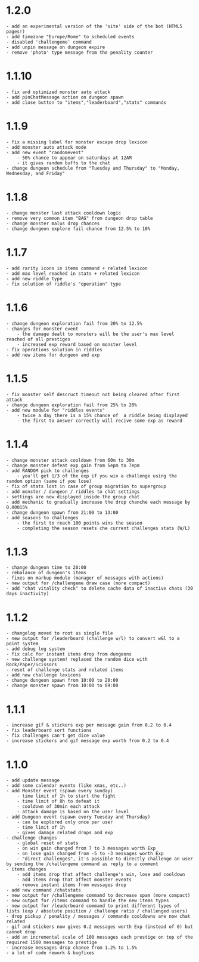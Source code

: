 # 1.2.0
    - add an experimental version of the 'site' side of the bot (HTML5 pages!)
    - add timezone "Europe/Rome" to scheduled events
    - disabled 'challengeme' command
    - add unpin message on dungeon expire
    - remove 'photo' type message from the penality counter

# 1.1.10
    - fix and optimized monster auto attack
    - add pinChatMessage action on dungeon spawn
    - add close button to "items","leaderboard","stats" commands

# 1.1.9
    - fix a missing label for monster escape drop lexicon
    - add monster auto attack mode
    - add new event "randomevent" 
        - 50% chance to appear on saturdays at 12AM
        - it gives random buffs to the chat
    - change dungeon schedule from "Tuesday and Thursday" to "Monday, Wednesday, and Friday"

# 1.1.8
    - change monster last attack cooldown logic
    - remove very common item "BAG" from dungeon drop table
    - change monster malus drop chances
    - change dungeon explore fail chance from 12.5% to 10%

# 1.1.7
    - add rarity icons in items command + related lexicon
    - add max level reached in stats + related lexicon
    - add new riddle type
    - fix solution of riddle's "operation" type

# 1.1.6
    - change dungeon exploration fail from 20% to 12.5%
    - changes for monster event
        - the damage dealt to monsters will be the user's max level reached of all prestiges
        - increased exp reward based on monster level
    - fix operations solution in riddles
    - add new items for dungeon and exp

# 1.1.5
    - fix monster self descruct timeout not being cleared after first attack
    - change dungeon exploration fail from 25% to 20%
    - add new module for "riddles events"
        - twice a day there is a 15% chance of  a riddle being displayed
        - the first to answer correctly will recive some exp as reward

# 1.1.4
    - change monster attack cooldown from 60m to 30m
    - change monster defeat exp gain from 5epm to 7epm
    - add RANDOM pick to challenges 
        - you'll get 1/3 of the exp if you win a challenge using the random option (same if you lose)
    - fix of stats lost in case of group migration to supergroup
    - add monster / dungeon / riddles to chat settings
    - settings are now displayed inside the group chat
    - add mechanic to gradually increase the drop chanche each message by 0.00015% 
    - change dungeon spawn from 21:00 to 13:00
    - add seasons to challenges
        - the first to reach 100 points wins the season
        - completing the season resets che current challenges stats (W/L)
    
# 1.1.3

    - change dungeon time to 20:00
    - rebalance of dungeon's items
    - fixes on markup module (manager of messages with actions)
    - new output for /challengeme draw case (more compact)
    - add "chat vitality check" to delete cache data of inactive chats (30 days inactivity)

# 1.1.2 

    - changelog moved to root as single file
    - new output for /leaderboard (challenge w/l) to convert w&l to a point system
    - add debug log system
    - fix calc for instant items drop from dungeons
    - new challenge system! replaced the random dice with Rock/Paper/Scissors
    - reset of challenge stats and related items
    - add new challenge lexicons
    - change dungeon spawn from 10:00 to 20:00
    - change monster spawn from 10:00 to 09:00

# 1.1.1

    - increase gif & stickers exp per message gain from 0.2 to 0.4
    - fix leaderboard sort functions
    - fix challenges can't get dice value
    - increase stickers and gif message exp worth from 0.2 to 0.4

# 1.1.0

    - add update message
    - add some calendar events (like xmas, etc..)
    - add Monster event (spawn every sunday)
        - time limit of 1h to start the fight
        - time limit of 8h to defeat it
        - cooldown of 30min each attack
        - attack damage is based on the user level
    - add Dungeon event (spawn every Tuesday and Thursday)
        - can be explored only once per user
        - time limit of 1h 
        - gives damage related drops and exp
    - challenge changes
        - global reset of stats
        - on win gain changed from 7 to 3 messages worth Exp
        - on lose gain changed from -5 to -3 messages worth Exp
        - "direct challenges", it's possible to directly challenge an user by sending the /challengeme command as reply to a comment
    - items changes
        - add items drop that affect challenge's win, lose and cooldown
        - add items drop that affect monster events
        - remove instant items from messages drop
    - add new command /chatstats 
    - new output for /challengeme command to decrease spam (more compact)
    - new output for /items command to handle the new items types
    - new output for /leaderboard command to print different types of lists (exp / absolute position / challenge ratio / challenged users)
    - drop pickup / penality / messages / commands cooldowns are now chat related
    - gif and stickers now gives 0.2 messages worth Exp (instead of 0) but cannot drop
    - add an incremental scale of 100 messages each prestige on top of the required 1500 messages to prestige
    - increase messages drop chance from 1.2% to 1.5%
    - a lot of code rework & bugfixes
    